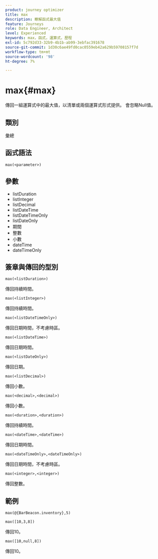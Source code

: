 ```yaml
---
product: journey optimizer
title: max
description: 瞭解函式最大值
feature: Journeys
role: Data Engineer, Architect
level: Experienced
keywords: max，函式，運算式，歷程
exl-id: 5c792d33-32b9-4b1b-ab99-3ebfac391678
source-git-commit: 1d30c6ae49fd0cac0559eb42a629b59708157f7d
workflow-type: tm+mt
source-wordcount: '98'
ht-degree: 7%

---
```


# max{#max}

傳回一組運算式中的最大值，以清單或兩個運算式形式提供。 會忽略Null值。

## 類別

彙總

## 函式語法

`max(<parameter>)`

## 參數

* listDuration
* listInteger
* listDecimal
* listDateTime
* listDateTimeOnly
* listDateOnly
* 期間
* 整數
* 小數
* dateTime
* dateTimeOnly

## 簽章與傳回的型別

`max(<listDuration>)`

傳回持續時間。

`max(<listInteger>)`

傳回持續時間。

`max(<listDateTimeOnly>)`

傳回日期時間，不考慮時區。

`max(<listDateTime>)`

傳回日期時間。

`max(<listDateOnly>)`

傳回日期。

`max(<listDecimal>)`

傳回小數。

`max(<decimal>,<decimal>)`

傳回小數。

`max(<duration>,<duration>)`

傳回持續時間。

`max(<dateTime>,<dateTime>)`

傳回日期時間。

`max(<dateTimeOnly>,<dateTimeOnly>)`

傳回日期時間，不考慮時區。

`max(<integer>,<integer>)`

傳回整數。

## 範例

`max(@{BarBeacon.inventory},5)`

`max([10,3,8])`

傳回10。

`max([10,null,8])`

傳回10。
